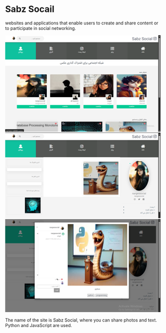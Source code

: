 <h1>Sabz Socail</h1>
<p>websites and applications that enable users to create and share content or to participate in social networking.</p>
<img src='https://github.com/shahmoradi-web/Social-Network/blob/master/Screenshot%20(4).png?raw=true' style='width:500px'>
<img src='https://github.com/shahmoradi-web/Social-Network/blob/master/Screenshot%20(5).png?raw=true' style='width:500px'>
<img src='https://github.com/shahmoradi-web/Social-Network/blob/master/Screenshot%20(6).png?raw=true' style='width:500px'>

<p>The name of the site is Sabz Social, where you can share photos and text. Python and JavaScript are used.</p>
